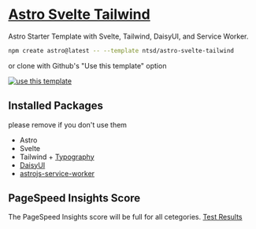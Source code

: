 # [Astro Svelte Tailwind](https://github.com/ntsd/astro-svelte-tailwind)

Astro Starter Template with Svelte, Tailwind, DaisyUI, and Service Worker.

```sh
npm create astro@latest -- --template ntsd/astro-svelte-tailwind
```

or clone with Github's "Use this template" option

[![use this template](https://assets.ntsd.dev/assets/svg/use-this-template.svg)](https://github.com/new?template_name=astro-svelte-tailwind&template_owner=ntsd)

## Installed Packages

please remove if you don't use them

- Astro
- Svelte
- Tailwind + [Typography](https://github.com/tailwindlabs/tailwindcss-typography)
- [DaisyUI](https://github.com/saadeghi/daisyui)
- [astrojs-service-worker](https://github.com/tatethurston/astrojs-service-worker)

## PageSpeed Insights Score

The PageSpeed Insights score will be full for all cetegories. [Test Results](https://pagespeed.web.dev/analysis/https-ntsd-github-io-astro-svelte-tailwind/5ta4jh3z09?form_factor=mobile)
